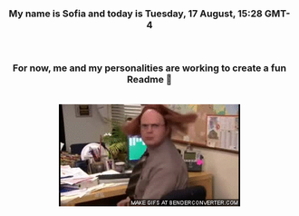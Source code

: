 


<div align="center">
<h3 >My name is Sofia and today is Tuesday, 17 August, 15:28 GMT-4</h3><br>
<h3 >For now, me and my personalities are working to create a fun Readme 👋
</h3><br>
<img src='img/dwight.gif' alt='working...'/>
</div>
